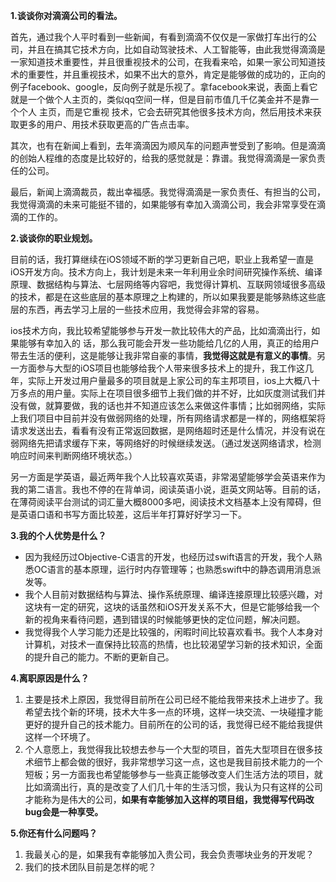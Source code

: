 **1.谈谈你对滴滴公司的看法。**

首先，通过我个人平时看到一些新闻，有看到滴滴不仅仅是一家做打车出行的公司，并且在搞其它技术方向，比如自动驾驶技术、人工智能等，由此我觉得滴滴是一家知道技术重要性，并且很重视技术的公司，在我看来哈，如果一家公司知道技术的重要性，并且重视技术，如果不出大的意外，肯定是能够做的成功的，正向的例子facebook、google，反向例子就是乐视了。拿facebook来说，表面上看它就是一个做个人主页的，类似qq空间一样，但是目前市值几千亿美金并不是靠一个个人 主页，而是它重视 技术，它会去研究其他很多技术方向，然后用技术来获取更多的用户、用技术获取更高的广告点击率。

其次，也有在新闻上看到，去年滴滴因为顺风车的问题声誉受到了影响。但是滴滴的创始人程维的态度是比较好的，给我的感觉就是：靠谱。我觉得滴滴是一家负责任的公司。

最后，新闻上滴滴裁员，裁出幸福感。我觉得滴滴是一家负责任、有担当的公司，我觉得滴滴的未来可能挺不错的，如果能够有幸加入滴滴公司，我会非常享受在滴滴的工作的。



**2.谈谈你的职业规划。**

目前的话，我打算继续在iOS领域不断的学习更新自己吧，职业上我希望一直是iOS开发方向。技术方向上，我计划是未来一年利用业余时间研究操作系统、编译原理、数据结构与算法、七层网络等内容吧，我觉得计算机、互联网领域很多高级的技术，都是在这些底层的基本原理之上构建的，所以如果我要是能够熟练这些底层的东西，再去学习上层的一些技术应用，我觉得会非常的容易。

ios技术方向，我比较希望能够参与开发一款比较伟大的产品，比如滴滴出行，如果能够有幸加入的 话，那么我可能会开发一些功能给几亿的人用，真正的给用户带去生活的便利，这是能够让我非常自豪的事情，**我觉得这就是有意义的事情**。另一方面参与大型的iOS项目也能够给我个人带来很多技术上的提升，我工作这几年，实际上开发过用户量最多的项目就是上家公司的车主邦项目，ios上大概八十万多点的用户量。实际上在项目很多细节上我们做的并不好，比如灰度测试我们并没有做，就算要做，我的话也并不知道应该怎么来做这件事情；比如弱网络，实际上我们项目中目前并没有做弱网络的处理，所有网络请求都是一样的，网络框架将请求发送出去，看看有没有正常返回数据，是网络超时还是什么情况，并没有说在弱网络先把请求缓存下来，等网络好的时候继续发送。（通过发送网络请求，检测响应时间来判断网络环境状态。）

另一方面是学英语，最近两年我个人比较喜欢英语，非常渴望能够学会英语来作为我的第二语言。我也不停的在背单词，阅读英语小说，逛英文网站等。目前的话，在薄荷阅读平台测试的词汇量大概8000多吧，阅读技术文档基本上没有障碍，但是英语口语和书写方面比较差，这后半年打算好好学习一下。



**3.我的个人优势是什么？**

* 因为我经历过Objective-C语言的开发，也经历过swift语言的开发，我个人熟悉OC语言的基本原理，运行时内存管理等；也熟悉swift中的静态调用消息派发等。
* 我个人目前对数据结构与算法、操作系统原理、编译连接原理比较感兴趣，对这块有一定的研究，这块的话虽然和iOS开发关系不大，但是它能够给我一个新的视角来看待问题，遇到错误的时候能够更快的定位问题，解决问题。
* 我觉得我个人学习能力还是比较强的，闲暇时间比较喜欢看书。我个人本身对计算机，对技术一直保持比较高的热情，也比较渴望学习新的技术知识，全面的提升自己的能力。不断的更新自己。



**4.离职原因是什么？**

1. 主要是技术上原因，我觉得目前所在公司已经不能给我带来技术上进步了。我希望去找个新的环境，技术大牛多一点的环境，这样一块交流、一块碰撞才能更好的提升自己的技术能力。目前所在的公司的话，我觉得已经不能给我提供这样一个环境了。
2. 个人意愿上，我觉得我比较想去参与一个大型的项目，首先大型项目在很多技术细节上都会做的很好，我非常想学习这一点，这也是我目前技术能力的一个短板；另一方面我也希望能够参与一些真正能够改变人们生活方法的项目，就比如滴滴出行，真的是改变了人们几十年的生活习惯，我认为只有这样的公司才能称为是伟大的公司，**如果有幸能够加入这样的项目组，我觉得写代码改bug会是一种享受。**



**5.你还有什么问题吗？**

1. 我最关心的是，如果我有幸能够加入贵公司，我会负责哪块业务的开发呢？
2. 我们的技术团队目前是怎样的呢？







